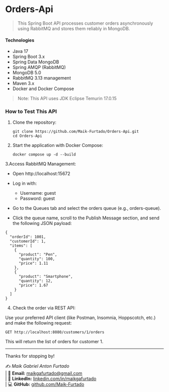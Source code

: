 # Orders-Api
> This Spring Boot API processes customer orders asynchronously using RabbitMQ and stores them reliably in MongoDB.

#### Technologies ####

+ Java 17
+ Spring Boot 3.x
+ Spring Data MongoDB
+ Spring AMQP (RabbitMQ)
+ MongoDB 5.0
+ RabbitMQ 3.13 management
+ Maven 3.x
+ Docker and Docker Compose

> Note: This API uses JDK Eclipse Temurin 17.0.15

### How to Test This API ###

1. Clone the repository:
    ```
    git clone https://github.com/Maik-Furtado/Orders-Api.git
    cd Orders-Api
2. Start the application with Docker Compose:
   ```
   docker compose up -d --build
3.Access RabbitMQ Management:
- Open http://localhost:15672
- Log in with:

  - Username: guest
  - Password: guest

- Go to the Queues tab and select the orders queue (e.g., orders-queue).
- Click the queue name, scroll to the Publish Message section, and send the following JSON payload:
``` 
{
  "orderId": 1001,
  "customerId": 1,
  "items": [
    {
      "product": "Pen",
      "quantity": 100,
      "price": 1.11
    },
    {
      "product": "Smartphone",
      "quantity": 12,
      "price": 1.67
    }
  ]
} 
```
4. Check the order via REST API:

Use your preferred API client (like Postman, Insomnia, Hoppscotch, etc.) and make the following request:
 ``` 
GET http://localhost:8080/customers/1/orders
```
This will return the list of orders for customer 1.
________________________________________________

Thanks for stopping by!

✍️ *Maik Gabriel Anton Furtado*  
| 📧 **Email:** maikgafurtado@gmail.com  
| 🔗 **LinkedIn:** [linkedin.com/in/maikgafurtado](https://www.linkedin.com/in/maikgafurtado/)  
| 💻 **GitHub:** [github.com/Maik-Furtado](https://github.com/Maik-Furtado)
